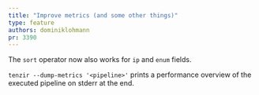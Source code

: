 ```yaml
---
title: "Improve metrics (and some other things)"
type: feature
authors: dominiklohmann
pr: 3390
---
```


The `sort` operator now also works for `ip` and `enum` fields.

`tenzir --dump-metrics '<pipeline>'` prints a performance overview of the
executed pipeline on stderr at the end.
